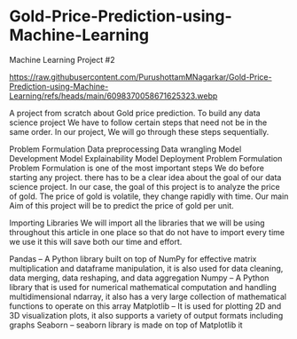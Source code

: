 # Gold-Price-Prediction-using-Machine-Learning
Machine Learning Project #2

https://raw.githubusercontent.com/PurushottamMNagarkar/Gold-Price-Prediction-using-Machine-Learning/refs/heads/main/6098370058671625323.webp

A project from scratch about Gold price prediction. To build any data science project We have to follow certain steps that need not be in the same order. In our project, We will go through these steps sequentially.

Problem Formulation 
Data preprocessing 
Data wrangling
Model Development
Model Explainability
Model Deployment
Problem Formulation
Problem Formulation is one of the most important steps We do before starting any project. there has to be a clear idea about the goal of our data science project. In our case, the goal of this project is to analyze the price of gold. The price of gold is volatile, they change rapidly with time. Our main Aim of this project will be to predict the price of gold per unit. 

Importing Libraries 
We will import all the libraries that we will be using throughout this article in one place so that do not have to import every time we use it this will save both our time and effort.

Pandas – A Python library built on top of NumPy for effective matrix multiplication and dataframe manipulation, it is also used for data cleaning, data merging, data reshaping, and data aggregation 
Numpy – A Python library that is used for numerical mathematical computation and handling multidimensional ndarray, it also has a very large collection of mathematical functions to operate on this array 
Matplotlib – It is used for plotting 2D and 3D visualization plots, it also supports a variety of output formats including graphs 
Seaborn – seaborn library is made on top of Matplotlib it
  

